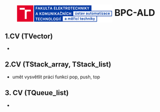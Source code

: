 <!-- @format -->

<h1 align="center">
<img alt="periferie" src="img/logo.png" margin=50px align = "center"> BPC-ALD 
</h1>

## 1.CV (TVector)

-

## 2.CV (TStack_array, TStack_list)

- umět vysvětlit práci funkci pop, push, top

## 3. CV (TQueue_list)

-

